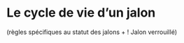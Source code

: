 # Le cycle de vie d’un jalon 

(règles spécifiques au statut des jalons + ! Jalon verrouillé)


<!--stackedit_data:
eyJoaXN0b3J5IjpbMTMxMTg3NTQyNV19
-->